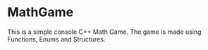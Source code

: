 # MathGame
This is a simple console C++ Math Game.
The game is made using Functions, Enums and Structures.

